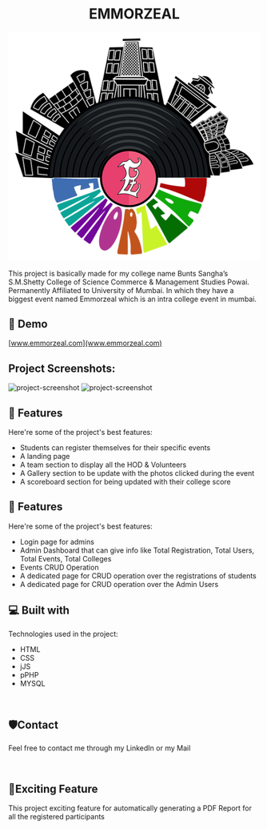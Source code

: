 <h1 align="center" id="title">EMMORZEAL</h1>

<p align="center"><img src="img/titleLogo.png" alt="project-image"></p>

<p id="description">This project is basically made for my college name Bunts Sangha’s S.M.Shetty College of Science Commerce &amp; Management Studies Powai. Permanently Affiliated to University of Mumbai. In which they have a biggest event named Emmorzeal which is an intra college event in mumbai.</p>

<h2>🚀 Demo</h2>

[www.emmorzeal.com](www.emmorzeal.com)

<h2>Project Screenshots:</h2>

<img src="img1" alt="project-screenshot" width="200" height="200/">

<img src="" alt="project-screenshot" width="400" height="400/">

  
  
<h2>🧐 Features</h2>

Here're some of the project's best features:

*   Students can register themselves for their specific events
*   A landing page
*   A team section to display all the HOD & Volunteers
*   A Gallery section to be update with the photos clicked during the event
*   A scoreboard section for being updated with their college score

  

<h2>🧐 Features</h2>

Here're some of the project's best features:

*   Login page for admins 
*   Admin Dashboard that can give info like Total Registration, Total Users, Total Events, Total Colleges
*   Events CRUD Operation 
*   A dedicated page for CRUD operation over the registrations of students 
*   A dedicated page for CRUD operation over the Admin Users
  
<h2>💻 Built with</h2>

Technologies used in the project:

*   HTML
*   CSS
*   jJS
*   pPHP
*   MYSQL

<br>
<h2>🛡️Contact</h2>
<p>Feel free to contact me through my LinkedIn or my Mail</p>
<br>
<h2>💖Exciting Feature</h2>
<p>This project exciting feature for automatically generating a PDF Report for all the registered participants</p>
